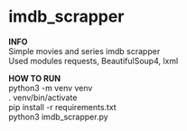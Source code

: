 # imdb_scrapper  
**INFO**  
Simple movies and series imdb scrapper  
Used modules requests, BeautifulSoup4, lxml
  
**HOW TO RUN**  
python3 -m venv venv    
. venv/bin/activate    
pip install -r requirements.txt    
python3 imdb_scrapper.py    



